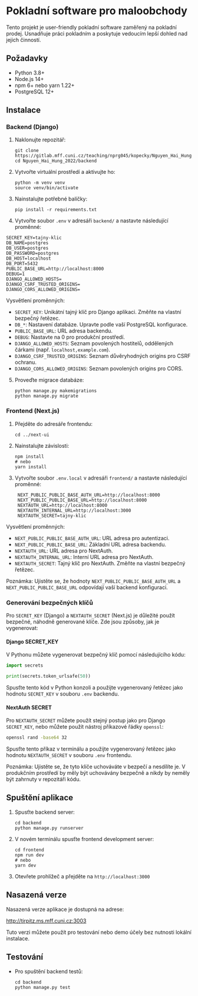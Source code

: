 # Pokladní software pro maloobchody

Tento projekt je user-friendly pokladní software zaměřený na pokladní prodej. Usnadňuje práci pokladním a poskytuje vedoucím lepší dohled nad jejich činností.

## Požadavky

- Python 3.8+
- Node.js 14+
- npm 6+ nebo yarn 1.22+
- PostgreSQL 12+

## Instalace

### Backend (Django)

1. Naklonujte repozitář:
   ```
   git clone https://gitlab.mff.cuni.cz/teaching/nprg045/kopecky/Nguyen_Hai_Hung_2022.git
   cd Nguyen_Hai_Hung_2022/backend
   ```

2. Vytvořte virtuální prostředí a aktivujte ho:
   ```
   python -m venv venv
   source venv/bin/activate
   ```

3. Nainstalujte potřebné balíčky:
   ```
   pip install -r requirements.txt
   ```

4. Vytvořte soubor `.env` v adresáři `backend/` a nastavte následující proměnné:
```
SECRET_KEY=tajny-klic
DB_NAME=postgres
DB_USER=postgres
DB_PASSWORD=postgres
DB_HOST=localhost
DB_PORT=5432
PUBLIC_BASE_URL=http://localhost:8000
DEBUG=1
DJANGO_ALLOWED_HOSTS=
DJANGO_CSRF_TRUSTED_ORIGINS=
DJANGO_CORS_ALLOWED_ORIGINS=
```

Vysvětlení proměnných:

- `SECRET_KEY`: Unikátní tajný klíč pro Django aplikaci. Změňte na vlastní bezpečný řetězec.
- `DB_*`: Nastavení databáze. Upravte podle vaší PostgreSQL konfigurace.
- `PUBLIC_BASE_URL`: URL adresa backendu.
- `DEBUG`: Nastavte na 0 pro produkční prostředí.
- `DJANGO_ALLOWED_HOSTS`: Seznam povolených hostitelů, oddělených čárkami (např. `localhost,example.com`).
- `DJANGO_CSRF_TRUSTED_ORIGINS`: Seznam důvěryhodných origins pro CSRF ochranu.
- `DJANGO_CORS_ALLOWED_ORIGINS`: Seznam povolených origins pro CORS.

5. Proveďte migrace databáze:
   ```consoles
   python manage.py makemigrations
   python manage.py migrate
   ```

### Frontend (Next.js)

1. Přejděte do adresáře frontendu:
   ```
   cd ../next-ui
   ```

2. Nainstalujte závislosti:
   ```
   npm install
   # nebo
   yarn install
   ```

3. Vytvořte soubor `.env.local` v adresáři `frontend/` a nastavte následující proměnné:
   ```
    NEXT_PUBLIC_PUBLIC_BASE_AUTH_URL=http://localhost:8000
    NEXT_PUBLIC_PUBLIC_BASE_URL=http://localhost:8000
    NEXTAUTH_URL=http://localhost:8000
    NEXTAUTH_INTERNAL_URL=http://localhost:3000
    NEXTAUTH_SECRET=tajny-klic
   ```
Vysvětlení proměnných:
- `NEXT_PUBLIC_PUBLIC_BASE_AUTH_URL`: URL adresa pro autentizaci.
- `NEXT_PUBLIC_PUBLIC_BASE_URL`: Základní URL adresa backendu.
- `NEXTAUTH_URL`: URL adresa pro NextAuth.
- `NEXTAUTH_INTERNAL_URL`: Interní URL adresa pro NextAuth.
- `NEXTAUTH_SECRET`: Tajný klíč pro NextAuth. Změňte na vlastní bezpečný řetězec.

Poznámka: Ujistěte se, že hodnoty `NEXT_PUBLIC_PUBLIC_BASE_AUTH_URL` a `NEXT_PUBLIC_PUBLIC_BASE_URL` odpovídají vaší backend konfiguraci.


### Generování bezpečných klíčů

Pro `SECRET_KEY` (Django) a `NEXTAUTH_SECRET` (Next.js) je důležité použít bezpečné, náhodně generované klíče. Zde jsou způsoby, jak je vygenerovat:

#### Django SECRET_KEY

V Pythonu můžete vygenerovat bezpečný klíč pomocí následujícího kódu:

```python
import secrets

print(secrets.token_urlsafe(50))
```

Spusťte tento kód v Python konzoli a použijte vygenerovaný řetězec jako hodnotu `SECRET_KEY` v souboru `.env` backendu.

#### NextAuth SECRET

Pro `NEXTAUTH_SECRET` můžete použít stejný postup jako pro Django `SECRET_KEY`, nebo můžete použít nástroj příkazové řádky `openssl`:

```bash
openssl rand -base64 32
```

Spusťte tento příkaz v terminálu a použijte vygenerovaný řetězec jako hodnotu `NEXTAUTH_SECRET` v souboru `.env` frontendu.

Poznámka: Ujistěte se, že tyto klíče uchováváte v bezpečí a nesdílíte je. V produkčním prostředí by měly být uchovávány bezpečně a nikdy by neměly být zahrnuty v repozitáři kódu.

## Spuštění aplikace

1. Spusťte backend server:
   ```
   cd backend
   python manage.py runserver
   ```

2. V novém terminálu spusťte frontend development server:
   ```
   cd frontend
   npm run dev
   # nebo
   yarn dev
   ```

3. Otevřete prohlížeč a přejděte na `http://localhost:3000`

## Nasazená verze

Nasazená verze aplikace je dostupná na adrese:

http://tirpitz.ms.mff.cuni.cz:3003

Tuto verzi můžete použít pro testování nebo demo účely bez nutnosti lokální instalace.

## Testování

- Pro spuštění backend testů:
  ```
  cd backend
  python manage.py test
  ```
